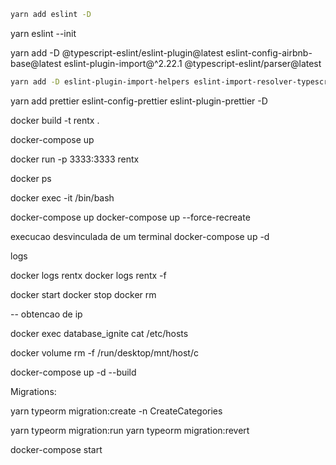 ```bash
yarn add eslint -D
```

yarn eslint --init

yarn add -D @typescript-eslint/eslint-plugin@latest eslint-config-airbnb-base@latest eslint-plugin-import@^2.22.1 @typescript-eslint/parser@latest

```bash
yarn add -D eslint-plugin-import-helpers eslint-import-resolver-typescript
```

yarn add prettier eslint-config-prettier eslint-plugin-prettier -D

docker build -t rentx .

docker-compose up

docker run -p 3333:3333 rentx

docker ps

docker exec -it <nome> /bin/bash

docker-compose up
docker-compose up --force-recreate

execucao desvinculada de um terminal
docker-compose up -d

logs

docker logs rentx
docker logs rentx -f

docker start
docker stop
docker rm

-- obtencao de ip

docker exec database_ignite cat /etc/hosts

docker volume rm -f /run/desktop/mnt/host/c

docker-compose up -d --build

Migrations:

yarn typeorm migration:create -n CreateCategories

yarn typeorm migration:run
yarn typeorm migration:revert

docker-compose start

